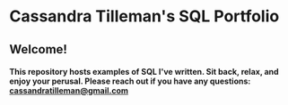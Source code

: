 # Cassandra Tilleman's SQL Portfolio

## Welcome! 

#### This repository hosts examples of SQL I've written. Sit back, relax, and enjoy your perusal. Please reach out if you have any questions: <br> cassandratilleman@gmail.com
